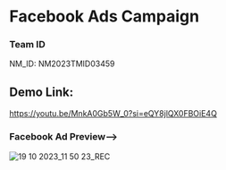 # Facebook Ads Campaign

### Team ID
NM_ID: NM2023TMID03459
  
## Demo Link:
https://youtu.be/MnkA0Gb5W_0?si=eQY8jlQX0FBOiE4Q


### Facebook Ad Preview-->


![19 10 2023_11 50 23_REC](https://github.com/Vishva2003/Naan-Mudhalvan-Digital-Marketing/assets/119120019/df5aa9e2-5951-4d2e-b507-bca8d2ca61f6)
